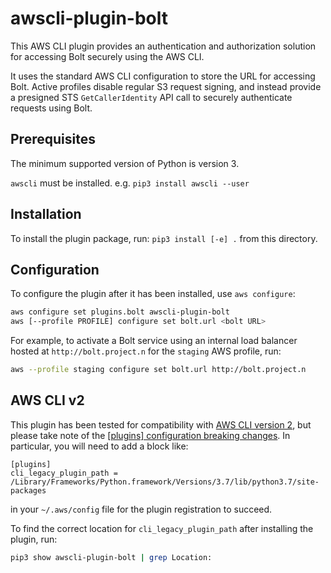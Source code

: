 # awscli-plugin-bolt

This AWS CLI plugin provides an authentication and authorization solution for accessing Bolt securely using the AWS CLI.

It uses the standard AWS CLI configuration to store the URL for accessing Bolt. Active profiles disable regular S3 request signing, and instead provide a presigned STS `GetCallerIdentity` API call to securely authenticate requests using Bolt.

## Prerequisites

The minimum supported version of Python is version 3.

`awscli` must be installed. e.g. `pip3 install awscli --user`

## Installation

To install the plugin package, run: `pip3 install [-e] .` from this directory.

## Configuration

To configure the plugin after it has been installed, use `aws configure`:

```bash
aws configure set plugins.bolt awscli-plugin-bolt
aws [--profile PROFILE] configure set bolt.url <bolt URL>
```

For example, to activate a Bolt service using an internal load balancer hosted at `http://bolt.project.n` for the `staging` AWS profile, run:
```bash
aws --profile staging configure set bolt.url http://bolt.project.n 
```

## AWS CLI v2

This plugin has been tested for compatibility with [AWS CLI version 2](https://docs.aws.amazon.com/cli/latest/userguide/install-cliv2.html), but please take note of the [[plugins] configuration breaking changes](https://docs.aws.amazon.com/cli/latest/userguide/cliv2-migration.html#cliv2-migration-profile-plugins). In particular, you will need to add a block like:

```
[plugins]
cli_legacy_plugin_path = /Library/Frameworks/Python.framework/Versions/3.7/lib/python3.7/site-packages
```

in your `~/.aws/config` file for the plugin registration to succeed.

To find the correct location for `cli_legacy_plugin_path` after installing the plugin, run:

```bash
pip3 show awscli-plugin-bolt | grep Location:
```
